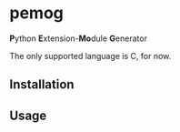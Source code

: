 # pemog
**P**ython **E**xtension-**Mo**dule **G**enerator

The only supported language is C, for now.

## Installation


## Usage

